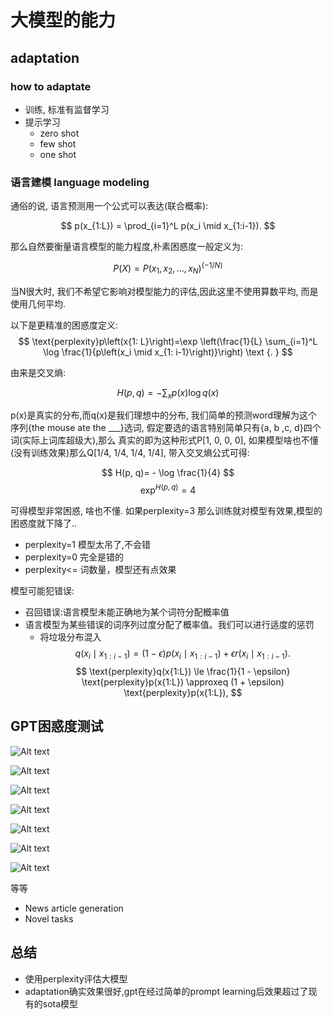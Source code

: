 # 大模型的能力

## adaptation

### how to adaptate

- 训练, 标准有监督学习
- 提示学习
  - zero shot
  - few shot
  - one shot
  
### 语言建模 language modeling

通俗的说, 语言预测用一个公式可以表达(联合概率):

$$
p(x_{1:L}) = \prod_{i=1}^L p(x_i \mid x_{1:i-1}).
$$

那么自然要衡量语言模型的能力程度,朴素困惑度一般定义为:

$$
P(X) = P(x_1,x_2,...,x_N)^{(-1/N)}
$$

当N很大时, 我们不希望它影响对模型能力的评估,因此这里不使用算数平均, 而是使用几何平均.

以下是更精准的困惑度定义:
$$ \text{perplexity}p\left(x{1: L}\right)=\exp \left(\frac{1}{L} \sum_{i=1}^L \log \frac{1}{p\left(x_i \mid x_{1: i-1}\right)}\right) \text {. } $$

由来是交叉熵:

$$
H(p, q)=-\sum_x p(x) \log q(x)
$$

p(x)是真实的分布,而q(x)是我们理想中的分布, 我们简单的预测word理解为这个序列{the mouse ate the ___}选词, 假定要选的语言特别简单只有{a, b ,c, d}四个词(实际上词库超级大),那么
真实的即为这种形式P[1, 0, 0, 0], 如果模型啥也不懂(没有训练效果)那么Q[1/4, 1/4, 1/4, 1/4], 带入交叉熵公式可得:

$$
H(p, q)= - \log \frac{1}{4} 
$$
$$
\exp^{H(p, q)}=4
$$

可得模型非常困惑, 啥也不懂. 如果perplexity=3 那么训练就对模型有效果,模型的困惑度就下降了..

- perplexity=1 模型太吊了,不会错
- perplexity=0 完全是错的
- perplexity<= 词数量，模型还有点效果

模型可能犯错误:

- 召回错误:语言模型未能正确地为某个词符分配概率值
- 语言模型为某些错误的词序列过度分配了概率值。我们可以进行适度的惩罚
  - 将垃圾分布混入
$$
q(x_i \mid x_{1:i-1}) = (1-\epsilon) p(x_i \mid x_{1:i-1}) + \epsilon r(x_i \mid x_{1:i-1}).
$$
$$ \text{perplexity}q(x{1:L}) \le \frac{1}{1 - \epsilon} \text{perplexity}p(x{1:L}) \approxeq (1 + \epsilon) \text{perplexity}p(x{1:L}), $$


## GPT困惑度测试

![Alt text](image-4.png)

![Alt text](image-5.png)

![Alt text](image-6.png)

![Alt text](image-7.png)

![Alt text](image-8.png)

![Alt text](image-9.png)

![Alt text](image-10.png)

等等
-  News article generation
-  Novel tasks


## 总结

- 使用perplexity评估大模型
- adaptation确实效果很好,gpt在经过简单的prompt learning后效果超过了现有的sota模型


